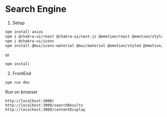 # Search Engine

1. Setup

```bash
npm install axios
npm i @chakra-ui/react @chakra-ui/next-js @emotion/react @emotion/styled framer-motion
npm i @chakra-ui/icons
npm install @mui/icons-material @mui/material @emotion/styled @emotion/react
```

or

```bash
npm install
```

2. FrontEnd

```bash
npm run dev
```

Run on browser

```
http://localhost:3000/
http://localhost:3000/searchResults
http://localhost:3000/contentDisplay
```
